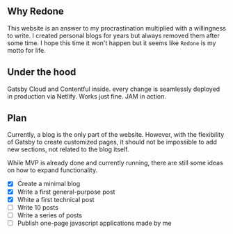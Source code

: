 ## Why Redone

This website is an answer to my procrastination multiplied with a willingness to write. I created personal blogs for years but always removed them after some time. I hope this time it won't happen but it seems like `Redone` is my motto for life.

## Under the hood

Gatsby Cloud and Contentful inside. every change is seamlessly deployed in production via Netlify. Works just fine. JAM in action.

## Plan

Currently, a blog is the only part of the website. However, with the flexibility of Gatsby to create customized pages, it should not be impossible to add new sections, not related to the blog itself.

While MVP is already done and currently running, there are still some ideas on how to expand functionality.

- [x] Create a minimal blog
- [x] Write a first general-purpose post
- [x] White a first technical post
- [ ] Write 10 posts
- [ ] Write a series of posts
- [ ] Publish one-page javascript applications made by me